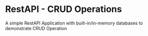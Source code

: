# RestAPI - CRUD Operations
A simple RestAPI Application with built-in/in-memory databases to demonstrate CRUD Operation